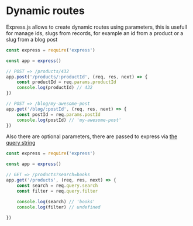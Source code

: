 # Dynamic routes

Express.js allows to create dynamic routes using parameters, this is usefull for manage ids, slugs from records, for example an id from a product or a slug from a blog post


```js
const express = require('express')

const app = express()

// POST => /products/432 
app.post('/products/:productId', (req, res, next) => {
    const productId = req.params.productId
    console.log(productId) // 432
})

// POST => /blog/my-awesome-post
app.get('/blog/:postId', (req, res, next) => {
    const postId = req.params.postId
    console.log(postId) // 'my-awesome-post'
})
```

Also there are optional parameters, there are passed to express via [the query string](https://en.wikipedia.org/wiki/Query_string)

```js
const express = require('express')

const app = express()

// GET => /products?search=books
app.get('/products', (req, res, next) => {
    const search = req.query.search
    const filter = req.query.filter

    console.log(search) // 'books'
    console.log(filter) // undefined
    
})